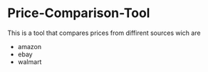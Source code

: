 # Price-Comparison-Tool
This is a tool that compares prices from diffirent sources wich are 
+ amazon
+ ebay
+ walmart 